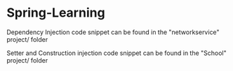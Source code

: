 # Spring-Learning

Dependency Injection code snippet can be found in the "networkservice" project/ folder

Setter and Construction injection code snippet can be found in the "School" project/ folder
